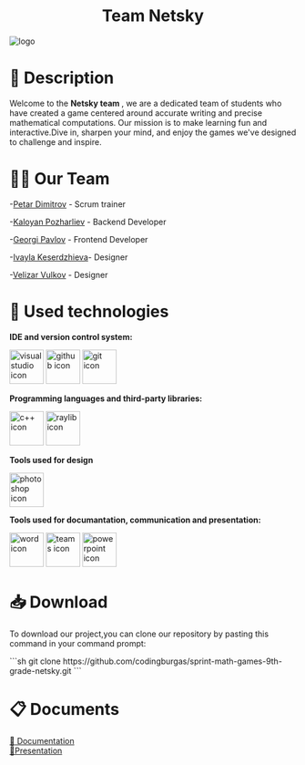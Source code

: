 <h1 align="center"><b>Team Netsky</b> </h1>
 <img src = "graphics/Netskylogo.png" alt = "logo">
 <br>
  <h1>💾 Description </h1>
  <p>Welcome to the <b>Netsky team </b>, we are a dedicated team of students who have created a game centered around accurate writing and precise mathematical computations. Our mission is to make learning fun and interactive.Dive in, sharpen your mind, and enjoy the games we've designed to challenge and inspire.
  </p>
  <h1>🧑‍🤝 Our Team </h1>
  <p>

-[Petar Dimitrov](https://github.com/PADimitrov23) - Scrum trainer <br>

-[Kaloyan Pozharliev](https://github.com/KBPozharliev23) - Backend Developer <br>

-[Georgi Pavlov](https://github.com/GZPavlov23) - Frontend Developer <br>

-[Ivayla Keserdzhieva](https://github.com/IRKeserdzhieva23)- Designer <br>

-[Velizar Vulkov](https://github.com/VTVulkov23) - Designer <br>
  </p>

  <h1>💽 Used technologies</h1>
  <p align="left">
  <p><b>IDE and version control system:</b></p>
    <a> <img src="graphics/icons/visualStudioIcon.png" alt="visual studio icon" width="60"/> </a> 
    <a> <img src="graphics/icons/gitHubIcon.png" alt="github icon" width="60"/> </a>
    <a> <img src="graphics/icons/gitIcon.png" alt="git icon" width="60"/> </a>
    <p><b>Programming languages and third-party libraries:</b></p>
    <a> <img src="graphics/icons/cppIcon.png" alt="c++ icon" width="60"/> </a>
    <a> <img src="graphics/icons/rayLibIcon.png" alt="raylib icon" width="60"/> </a>
    <p><b>Tools used for design</b></p>
    <a> <img src="graphics/icons/photoshop_logo.png" alt="photoshop icon" width="60"/> </a>
    <p><b>Tools used for documantation, communication and presentation:</b></p>
    <a> <img src="graphics/icons/wordIcon.png" alt="word icon" width="60"/> </a>
    <a> <img src="graphics/icons/teamsIcon.png" alt="teams icon" width="60"/> </a>
    <a> <img src="graphics/icons/powerPointIcon.png" alt="powerpoint icon" width="60"/> </a>
  </p>
<h1>📥 Download</h1>
<p>To download our project,you can clone our repository by pasting this command in your command prompt:</p>
```sh
git clone https://github.com/codingburgas/sprint-math-games-9th-grade-netsky.git
```
   <h1>📋 Documents</h1>
  <p>
 <a href ="" >📜 Documentation</h2><br>
 <a href ="" >📄Presentation</h2>
</p>